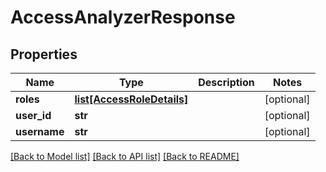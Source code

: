 # AccessAnalyzerResponse

## Properties
Name | Type | Description | Notes
------------ | ------------- | ------------- | -------------
**roles** | [**list[AccessRoleDetails]**](AccessRoleDetails.md) |  | [optional] 
**user_id** | **str** |  | [optional] 
**username** | **str** |  | [optional] 

[[Back to Model list]](../README.md#documentation-for-models) [[Back to API list]](../README.md#documentation-for-api-endpoints) [[Back to README]](../README.md)

